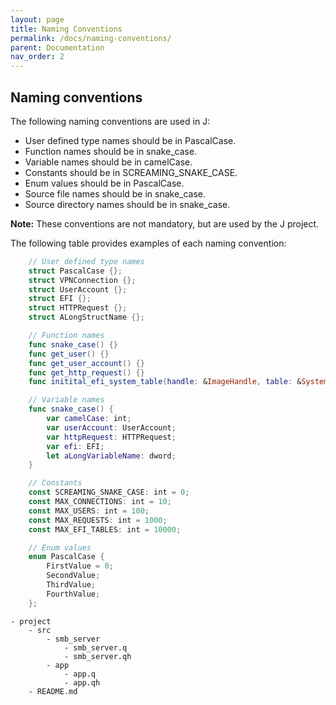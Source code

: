 ```yaml
---
layout: page
title: Naming Conventions
permalink: /docs/naming-conventions/
parent: Documentation
nav_order: 2
---
```


Naming conventions
---

The following naming conventions are used in J:
- User defined type names should be in PascalCase.
- Function names should be in snake_case.
- Variable names should be in camelCase.
- Constants should be in SCREAMING_SNAKE_CASE.
- Enum values should be in PascalCase.
- Source file names should be in snake_case.
- Source directory names should be in snake_case.

**Note:** These conventions are not mandatory, but are used by the J project.

The following table provides examples of each naming convention:

```c++
    // User defined type names
    struct PascalCase {};
    struct VPNConnection {};
    struct UserAccount {};
    struct EFI {};
    struct HTTPRequest {};
    struct ALongStructName {};
```

```swift
    // Function names
    func snake_case() {}
    func get_user() {}
    func get_user_account() {}
    func get_http_request() {}
    func initital_efi_system_table(handle: &ImageHandle, table: &SystemTable) {}
```

```swift
    // Variable names
    func snake_case() {
        var camelCase: int;
        var userAccount: UserAccount;
        var httpRequest: HTTPRequest;
        var efi: EFI;
        let aLongVariableName: dword;
    }
```

```ts
    // Constants
    const SCREAMING_SNAKE_CASE: int = 0;
    const MAX_CONNECTIONS: int = 10;
    const MAX_USERS: int = 100;
    const MAX_REQUESTS: int = 1000;
    const MAX_EFI_TABLES: int = 10000;
```

```swift
    // Enum values
    enum PascalCase {
        FirstValue = 0;
        SecondValue;
        ThirdValue;
        FourthValue;
    };
```

```
- project
    - src
        - smb_server
            - smb_server.q
            - smb_server.qh
        - app
            - app.q
            - app.qh
    - README.md

```